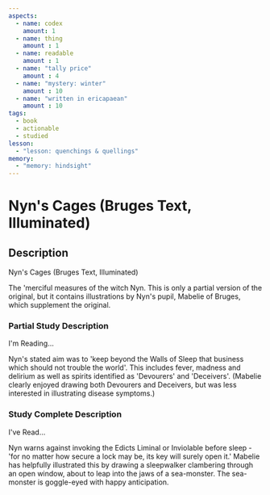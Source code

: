```yaml
---
aspects: 
  - name: codex
    amount: 1
  - name: thing
    amount : 1
  - name: readable
    amount : 1
  - name: "tally price"
    amount : 4
  - name: "mystery: winter"
    amount : 10
  - name: "written in ericapaean"
    amount : 10
tags:
  - book
  - actionable
  - studied
lesson:
  - "lesson: quenchings & quellings"
memory:
  - "memory: hindsight"
---
```


# Nyn's Cages (Bruges Text, Illuminated)

## Description
Nyn's Cages (Bruges Text, Illuminated)

The 'merciful measures of the witch Nyn. This is only a partial version of the original, but it contains illustrations by Nyn's pupil, Mabelie of Bruges, which supplement the original.
### Partial Study Description
I'm Reading...

Nyn's stated aim was to 'keep beyond the Walls of Sleep that business which should not trouble the world'. This includes fever, madness and delirium as well as spirits identified as 'Devourers' and 'Deceivers'. (Mabelie clearly enjoyed drawing both Devourers and Deceivers, but was less interested in illustrating disease symptoms.)
### Study Complete Description
I've Read...

Nyn warns against invoking the Edicts Liminal or Inviolable before sleep - 'for no matter how secure a lock may be, its key will surely open it.' Mabelie has helpfully illustrated this by drawing a sleepwalker clambering through an open window, about to leap into the jaws of a sea-monster. The sea-monster is goggle-eyed with happy anticipation.